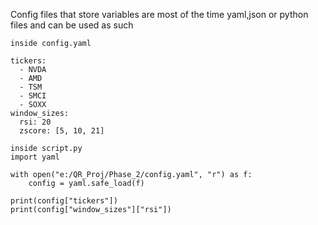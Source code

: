 Config files that store variables are most of the time yaml,json or python files and can be used as such 

```
inside config.yaml

tickers:
  - NVDA
  - AMD
  - TSM
  - SMCI
  - SOXX
window_sizes:
  rsi: 20
  zscore: [5, 10, 21]

inside script.py
import yaml

with open("e:/QR_Proj/Phase_2/config.yaml", "r") as f:
    config = yaml.safe_load(f)

print(config["tickers"])
print(config["window_sizes"]["rsi"])
```

